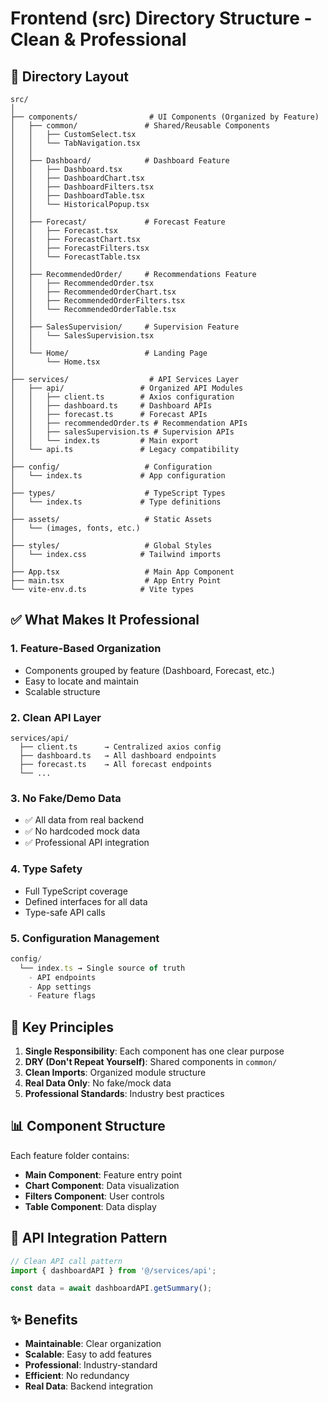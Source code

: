 # Frontend (src) Directory Structure - Clean & Professional

## 📁 Directory Layout
```
src/
│
├── components/                # UI Components (Organized by Feature)
│   ├── common/               # Shared/Reusable Components
│   │   ├── CustomSelect.tsx
│   │   └── TabNavigation.tsx
│   │
│   ├── Dashboard/            # Dashboard Feature
│   │   ├── Dashboard.tsx
│   │   ├── DashboardChart.tsx
│   │   ├── DashboardFilters.tsx
│   │   ├── DashboardTable.tsx
│   │   └── HistoricalPopup.tsx
│   │
│   ├── Forecast/             # Forecast Feature
│   │   ├── Forecast.tsx
│   │   ├── ForecastChart.tsx
│   │   ├── ForecastFilters.tsx
│   │   └── ForecastTable.tsx
│   │
│   ├── RecommendedOrder/     # Recommendations Feature
│   │   ├── RecommendedOrder.tsx
│   │   ├── RecommendedOrderChart.tsx
│   │   ├── RecommendedOrderFilters.tsx
│   │   └── RecommendedOrderTable.tsx
│   │
│   ├── SalesSupervision/     # Supervision Feature
│   │   └── SalesSupervision.tsx
│   │
│   └── Home/                 # Landing Page
│       └── Home.tsx
│
├── services/                  # API Services Layer
│   ├── api/                 # Organized API Modules
│   │   ├── client.ts        # Axios configuration
│   │   ├── dashboard.ts     # Dashboard APIs
│   │   ├── forecast.ts      # Forecast APIs
│   │   ├── recommendedOrder.ts # Recommendation APIs
│   │   ├── salesSupervision.ts # Supervision APIs
│   │   └── index.ts         # Main export
│   └── api.ts               # Legacy compatibility
│
├── config/                   # Configuration
│   └── index.ts             # App configuration
│
├── types/                    # TypeScript Types
│   └── index.ts             # Type definitions
│
├── assets/                   # Static Assets
│   └── (images, fonts, etc.)
│
├── styles/                   # Global Styles
│   └── index.css            # Tailwind imports
│
├── App.tsx                   # Main App Component
├── main.tsx                  # App Entry Point
└── vite-env.d.ts            # Vite types
```

## ✅ What Makes It Professional

### 1. **Feature-Based Organization**
- Components grouped by feature (Dashboard, Forecast, etc.)
- Easy to locate and maintain
- Scalable structure

### 2. **Clean API Layer**
```
services/api/
  ├── client.ts      → Centralized axios config
  ├── dashboard.ts   → All dashboard endpoints
  ├── forecast.ts    → All forecast endpoints
  └── ...
```

### 3. **No Fake/Demo Data**
- ✅ All data from real backend
- ✅ No hardcoded mock data
- ✅ Professional API integration

### 4. **Type Safety**
- Full TypeScript coverage
- Defined interfaces for all data
- Type-safe API calls

### 5. **Configuration Management**
```typescript
config/
  └── index.ts → Single source of truth
    - API endpoints
    - App settings
    - Feature flags
```

## 🎯 Key Principles

1. **Single Responsibility**: Each component has one clear purpose
2. **DRY (Don't Repeat Yourself)**: Shared components in `common/`
3. **Clean Imports**: Organized module structure
4. **Real Data Only**: No fake/mock data
5. **Professional Standards**: Industry best practices

## 📊 Component Structure
Each feature folder contains:
- **Main Component**: Feature entry point
- **Chart Component**: Data visualization
- **Filters Component**: User controls
- **Table Component**: Data display

## 🔌 API Integration Pattern
```typescript
// Clean API call pattern
import { dashboardAPI } from '@/services/api';

const data = await dashboardAPI.getSummary();
```

## ✨ Benefits
- **Maintainable**: Clear organization
- **Scalable**: Easy to add features
- **Professional**: Industry-standard
- **Efficient**: No redundancy
- **Real Data**: Backend integration